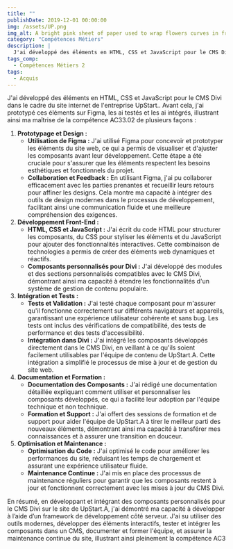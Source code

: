```yaml
---
title: ""
publishDate: 2019-12-01 00:00:00
img: /assets/UP.png
img_alt: A bright pink sheet of paper used to wrap flowers curves in front of rich blue background
category: "Compétences Métiers"
description: |
  J'ai développé des éléments en HTML, CSS et JavaScript pour le CMS Divi dans le cadre du site internet de l'entreprise UpStart.
tags_comp: 
  - Compétences Métiers 2
tags:
  - Acquis
---
```

J'ai développé des éléments en HTML, CSS et JavaScript pour le CMS Divi dans le cadre du site internet de l'entreprise UpStart.. Avant cela, j'ai prototypé ces éléments sur Figma, les ai testés et les ai intégrés, illustrant ainsi ma maîtrise de la compétence AC33.02 de plusieurs façons :

1. **Prototypage et Design :**
    - **Utilisation de Figma :** J'ai utilisé Figma pour concevoir et prototyper les éléments du site web, ce qui a permis de visualiser et d'ajuster les composants avant leur développement. Cette étape a été cruciale pour s'assurer que les éléments respectent les besoins esthétiques et fonctionnels du projet.
    - **Collaboration et Feedback :** En utilisant Figma, j'ai pu collaborer efficacement avec les parties prenantes et recueillir leurs retours pour affiner les designs. Cela montre ma capacité à intégrer des outils de design modernes dans le processus de développement, facilitant ainsi une communication fluide et une meilleure compréhension des exigences.
2. **Développement Front-End :**
    - **HTML, CSS et JavaScript :** J'ai écrit du code HTML pour structurer les composants, du CSS pour styliser les éléments et du JavaScript pour ajouter des fonctionnalités interactives. Cette combinaison de technologies a permis de créer des éléments web dynamiques et réactifs.
    - **Composants personnalisés pour Divi :** J'ai développé des modules et des sections personnalisés compatibles avec le CMS Divi, démontrant ainsi ma capacité à étendre les fonctionnalités d'un système de gestion de contenu populaire.
3. **Intégration et Tests :**
    - **Tests et Validation :** J'ai testé chaque composant pour m'assurer qu'il fonctionne correctement sur différents navigateurs et appareils, garantissant une expérience utilisateur cohérente et sans bug. Les tests ont inclus des vérifications de compatibilité, des tests de performance et des tests d'accessibilité.
    - **Intégration dans Divi :** J'ai intégré les composants développés directement dans le CMS Divi, en veillant à ce qu'ils soient facilement utilisables par l'équipe de contenu de UpStart.A. Cette intégration a simplifié le processus de mise à jour et de gestion du site web.
4. **Documentation et Formation :**
    - **Documentation des Composants :** J'ai rédigé une documentation détaillée expliquant comment utiliser et personnaliser les composants développés, ce qui a facilité leur adoption par l'équipe technique et non technique.
    - **Formation et Support :** J'ai offert des sessions de formation et de support pour aider l'équipe de UpStart.A à tirer le meilleur parti des nouveaux éléments, démontrant ainsi ma capacité à transférer mes connaissances et à assurer une transition en douceur.
5. **Optimisation et Maintenance :**
    - **Optimisation du Code :** J'ai optimisé le code pour améliorer les performances du site, réduisant les temps de chargement et assurant une expérience utilisateur fluide.
    - **Maintenance Continue :** J'ai mis en place des processus de maintenance réguliers pour garantir que les composants restent à jour et fonctionnent correctement avec les mises à jour du CMS Divi.

En résumé, en développant et intégrant des composants personnalisés pour le CMS Divi sur le site de UpStart.A, j'ai démontré ma capacité à développer à l’aide d’un framework de développement côté serveur. J'ai su utiliser des outils modernes, développer des éléments interactifs, tester et intégrer les composants dans un CMS, documenter et former l'équipe, et assurer la maintenance continue du site, illustrant ainsi pleinement la compétence AC3